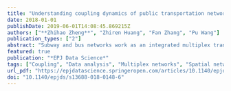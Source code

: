 ```yaml
---
title: "Understanding coupling dynamics of public transportation networks"
date: 2018-01-01
publishDate: 2019-06-01T14:08:45.869215Z
authors: ["**Zhihao Zheng**", "Zhiren Huang", "Fan Zhang", "Pu Wang"]
publication_types: ["2"]
abstract: "Subway and bus networks work as an integrated multiplex transportation system and play an indispensable role in modern big cities. Even though a variety of works have investigated the coupling dynamics of multiplex transportation networks, empirical data that validates the determinant coupling factors are still lacking. In this paper, we employ smartcard data of 2.4 million subway and bus passengers in Shenzhen, China to study the coupling dynamics of subway and bus networks. Surprisingly, the coupling of subway and bus networks is not notably influenced by the time-varying speed ratio of the two network layers but is jointly determined by the distribution of travel demands and transportation facilities. Our findings highlight the important role of real travel demand data in analyzing the coupling dynamics of multiplex transportation networks. They also suggest that the speed ratio of different network layers, which was regarded as a key factor in determining coupling strength, has a negligible effect on travelers' route selections, and thus the coupling dynamics of multiplex transportation networks."
featured: true
publication: "*EPJ Data Science*"
tags: ["Coupling", "Data analysis", "Multiplex networks", "Spatial networks"]
url_pdf: "https://epjdatascience.springeropen.com/articles/10.1140/epjds/s13688-018-0148-6"
doi: "10.1140/epjds/s13688-018-0148-6"
---
```


